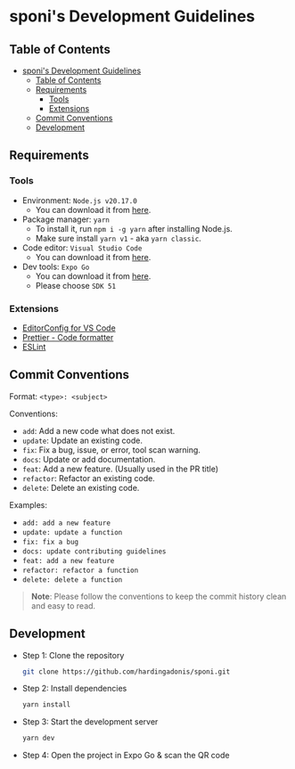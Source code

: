 # sponi's Development Guidelines

## Table of Contents

- [sponi's Development Guidelines](#sponis-development-guidelines)
  - [Table of Contents](#table-of-contents)
  - [Requirements](#requirements)
    - [Tools](#tools)
    - [Extensions](#extensions)
  - [Commit Conventions](#commit-conventions)
  - [Development](#development)

## Requirements

### Tools

- Environment: `Node.js v20.17.0`
  - You can download it from [here](https://nodejs.org/en/download/).
- Package manager: `yarn`
  - To install it, run `npm i -g yarn` after installing Node.js.
  - Make sure install `yarn v1` - aka `yarn classic`.
- Code editor: `Visual Studio Code`
  - You can download it from [here](https://code.visualstudio.com/).
- Dev tools: `Expo Go`
  - You can download it from [here](https://expo.dev/go).
  - Please choose `SDK 51`

### Extensions

- [EditorConfig for VS Code](https://marketplace.visualstudio.com/items?itemName=EditorConfig.EditorConfig)
- [Prettier - Code formatter](https://marketplace.visualstudio.com/items?itemName=esbenp.prettier-vscode)
- [ESLint](https://marketplace.visualstudio.com/items?itemName=dbaeumer.vscode-eslint)

## Commit Conventions

Format: `<type>: <subject>`

Conventions:

- `add`: Add a new code what does not exist.
- `update`: Update an existing code.
- `fix`: Fix a bug, issue, or error, tool scan warning.
- `docs`: Update or add documentation.
- `feat`: Add a new feature. (Usually used in the PR title)
- `refactor`: Refactor an existing code.
- `delete`: Delete an existing code.

Examples:

- `add: add a new feature`
- `update: update a function`
- `fix: fix a bug`
- `docs: update contributing guidelines`
- `feat: add a new feature`
- `refactor: refactor a function`
- `delete: delete a function`

> **Note**: Please follow the conventions to keep the commit history clean and easy to read.

## Development

- Step 1: Clone the repository

  ```bash
  git clone https://github.com/hardingadonis/sponi.git
  ```

- Step 2: Install dependencies

  ```bash
  yarn install
  ```

- Step 3: Start the development server

  ```bash
  yarn dev
  ```

- Step 4: Open the project in Expo Go & scan the QR code
